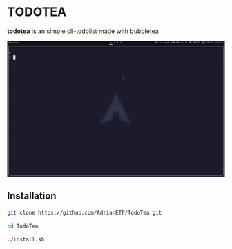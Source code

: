 # TODOTEA

__todotea__ is an simple cli-todolist made with [bubbletea](https://github.com/charmbracelet/bubbletea)

![video](./public/todotea.gif)

## Installation

```bash
git clone https://github.com/AdrianETP/TodoTea.git
```

```bash
cd TodoTea
```

```bash
./install.sh
```
